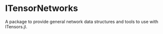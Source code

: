 # ITensorNetworks

A package to provide general network data structures and tools to use with ITensors.jl.

